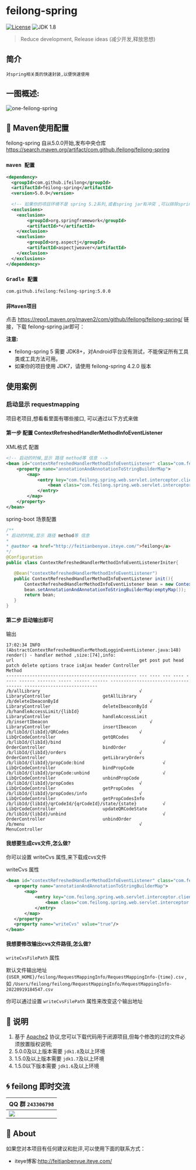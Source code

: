 feilong-spring
================


[![License](http://img.shields.io/:license-apache-blue.svg)](http://www.apache.org/licenses/LICENSE-2.0.html)
![JDK 1.8](https://img.shields.io/badge/JDK-1.8-green.svg "JDK 1.8")

> Reduce development, Release ideas (减少开发,释放思想)

## 简介

`对spring相关类的快速封装,以便快速使用`

## 一图概述:

![one-feilong-spring](http://venusdrogon.github.io/feilong-platform/mysource/one-feilong-spring.png) 


## :dragon: Maven使用配置

feilong-spring 自从5.0.0开始,发布中央仓库 https://search.maven.org/artifact/com.github.ifeilong/feilong-spring

### `maven 配置` 


```XML
<dependency>
  <groupId>com.github.ifeilong</groupId>
  <artifactId>feilong-spring</artifactId>
  <version>5.0.0</version>
  
  <!-- 如果你的项目环境不是 spring 5.2系列,或者spring jar有冲突 ,可以排除spring 的间接依赖 -->
  <exclusions>
	<exclusion>
		<groupId>org.springframework</groupId>
		<artifactId>*</artifactId>
	</exclusion>
	<exclusion>
		<groupId>org.aspectj</groupId>
		<artifactId>aspectjweaver</artifactId>
	</exclusion>
  </exclusions>
</dependency>
```

### `Gradle 配置` 

```
com.github.ifeilong:feilong-spring:5.0.0
```

### `非Maven项目`

点击 https://repo1.maven.org/maven2/com/github/ifeilong/feilong-spring/ 链接，下载 feilong-spring.jar即可：

**注意:**
- feilong-spring 5 需要 JDK8+，对Android平台没有测试，不能保证所有工具类或工具方法可用。 
- 如果你的项目使用 JDK7，请使用 feilong-spring 4.2.0 版本


## 使用案例

### 启动显示 requestmapping

项目老项目,想看看里面有哪些接口, 可以通过以下方式来做

#### 第一步 配置 ContextRefreshedHandlerMethodInfoEventListener

XML格式 配置

```XML
<!-- 启动的时候,显示 路径 method等 信息 -->
<bean id="contextRefreshedHandlerMethodInfoEventListener" class="com.feilong.spring.web.event.ContextRefreshedHandlerMethodInfoEventListener">
    <property name="annotationAndAnnotationToStringBuilderMap">
        <map>
            <entry key="com.feilong.spring.web.servlet.interceptor.clientcache.ClientCache">
                <bean class="com.feilong.spring.web.servlet.interceptor.clientcache.ClientCacheToStringBuilder" />
            </entry>
        </map>
    </property>
</bean>
 ```
 
 spring-boot 场景配置
 
 ```JAVA
 /**
 * 启动的时候,显示 路径 method等 信息
 * 
 * @author <a href="http://feitianbenyue.iteye.com/">feilong</a>
 */
@Configuration
public class ContextRefreshedHandlerMethodInfoEventListenerIniter{

    @Bean("contextRefreshedHandlerMethodInfoEventListener")
    public ContextRefreshedHandlerMethodInfoEventListener init(){
        ContextRefreshedHandlerMethodInfoEventListener bean = new ContextRefreshedHandlerMethodInfoEventListener();
        bean.setAnnotationAndAnnotationToStringBuilderMap(emptyMap());
        return bean;
    }
}
 
 ```
 
#### 第二步 启动输出即可

输出

```
17:02:34 INFO  (AbstractContextRefreshedHandlerMethodLogginEventListener.java:148) render() - handler method ,size:[74],info:
url                                                get post put head patch delete options trace isAjax header Controller                           Method                       
-------------------------------------------------- --- ---- --- ---- ----- ------ ------- ----- ------ ------ ------------------------------------ ---------------------------- 
/b/allLibrary                                      √                                                          LibraryController                    getAllLibrary                
/b/deleteIbeaconById                                   √                                                      LibraryController                    deleteIbeaconById            
/b/handleAccessLimit/{libId}                       √                                                          LibraryController                    handleAccessLimit            
/b/insertIbeacon                                       √                                                      LibraryController                    insertIbeacon                
/b/libId/{libId}/QRCodes                           √                                                          LibQrCodeController                  getQRCodes                   
/b/libId/{libId}/bind                                       √                                                 OrderController                      bindOrder                    
/b/libId/{libId}/orders                            √                                                          OrderController                      getLibraryOrders             
/b/libId/{libId}/propCode:bind                              √                                                 LibQrCodeController                  bindPropCode                 
/b/libId/{libId}/propCode:unbind                            √                                                 LibQrCodeController                  unbindPropCode               
/b/libId/{libId}/propCodes                         √                                                          LibQrCodeController                  getPropCodes                 
/b/libId/{libId}/propCodes/info                    √                                                          LibQrCodeController                  getPropCodesInfo             
/b/libId/{libId}/qrCodeId/{qrCodeId}/state/{state}          √                                                 LibQrCodeController                  updateQRCodeState            
/b/libId/{libId}/unbind                                     √                                                 OrderController                      unbindOrder                  
/b/menu                                            √                                                          MenuController      
 ```
 
#### 我想要生成cvs文件,怎么做?

你可以设置 writeCvs 属性,来下载成cvs文件 

writeCvs 属性
 
 
 ```XML
<bean id="contextRefreshedHandlerMethodInfoEventListener" class="com.feilong.spring.web.event.ContextRefreshedHandlerMethodInfoEventListener">
    <property name="annotationAndAnnotationToStringBuilderMap">
        <map>
            <entry key="com.feilong.spring.web.servlet.interceptor.clientcache.ClientCache">
                <bean class="com.feilong.spring.web.servlet.interceptor.clientcache.ClientCacheToStringBuilder" />
            </entry>
        </map>
    </property>
    <property name="writeCvs" value="true"/>
</bean>
```

#### 我想要修改输出cvs文件路径,怎么做?

`writeCvsFilePath` 属性

默认文件输出地址  `{USER_HOME}/feilong/RequestMappingInfo/RequestMappingInfo-{time}.csv` , 如 `/Users/feilong/feilong/RequestMappingInfo/RequestMappingInfo-20220919184547.csv`

你可以通过设置 `writeCvsFilePath` 属性来改变这个输出地址


## :memo: 说明

1. 基于 [Apache2](https://www.apache.org/licenses/LICENSE-2.0) 协议,您可以下载代码用于闭源项目,但每个修改的过的文件必须放置版权说明;
1. 5.0.0及以上版本需要 `jdk1.8`及以上环境
1. 1.5.0及以上版本需要 `jdk1.7`及以上环境
1. 1.5.0以下版本需要 `jdk1.6`及以上环境

## :cyclone: feilong 即时交流

|QQ 群 `243306798`
|:---------
|![](http://i.imgur.com/cIfglCa.png)

## :panda_face: About

如果您对本项目有任何建议和批评,可以使用下面的联系方式：

* iteye博客:http://feitianbenyue.iteye.com/
